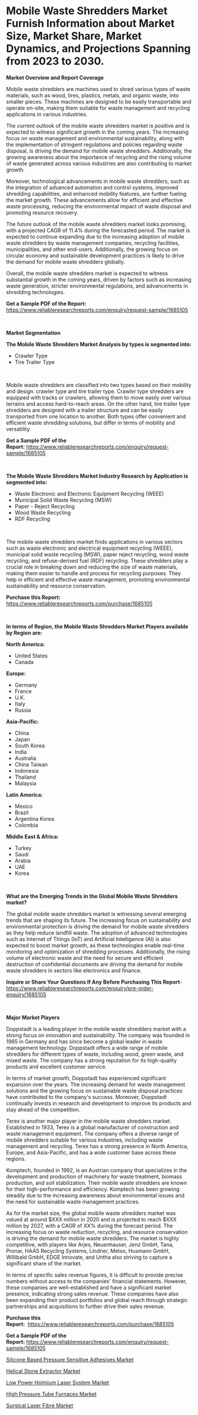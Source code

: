 <p><h1>Mobile Waste Shredders Market Furnish Information about Market Size, Market Share, Market Dynamics, and Projections Spanning from 2023 to 2030.</h1></p><p><strong>Market Overview and Report Coverage</strong></p>
<p><p>Mobile waste shredders are machines used to shred various types of waste materials, such as wood, tires, plastics, metals, and organic waste, into smaller pieces. These machines are designed to be easily transportable and operate on-site, making them suitable for waste management and recycling applications in various industries.</p><p>The current outlook of the mobile waste shredders market is positive and is expected to witness significant growth in the coming years. The increasing focus on waste management and environmental sustainability, along with the implementation of stringent regulations and policies regarding waste disposal, is driving the demand for mobile waste shredders. Additionally, the growing awareness about the importance of recycling and the rising volume of waste generated across various industries are also contributing to market growth.</p><p>Moreover, technological advancements in mobile waste shredders, such as the integration of advanced automation and control systems, improved shredding capabilities, and enhanced mobility features, are further fueling the market growth. These advancements allow for efficient and effective waste processing, reducing the environmental impact of waste disposal and promoting resource recovery.</p><p>The future outlook of the mobile waste shredders market looks promising, with a projected CAGR of 11.4% during the forecasted period. The market is expected to continue expanding due to the increasing adoption of mobile waste shredders by waste management companies, recycling facilities, municipalities, and other end-users. Additionally, the growing focus on circular economy and sustainable development practices is likely to drive the demand for mobile waste shredders globally.</p><p>Overall, the mobile waste shredders market is expected to witness substantial growth in the coming years, driven by factors such as increasing waste generation, stricter environmental regulations, and advancements in shredding technologies.</p></p>
<p><strong>Get a Sample PDF of the Report:</strong> <a href="https://www.reliableresearchreports.com/enquiry/request-sample/1685105">https://www.reliableresearchreports.com/enquiry/request-sample/1685105</a></p>
<p>&nbsp;</p>
<p><strong>Market Segmentation</strong></p>
<p><strong>The Mobile Waste Shredders Market Analysis by types is segmented into:</strong></p>
<p><ul><li>Crawler Type</li><li>Tire Trailer Type</li></ul></p>
<p>&nbsp;</p>
<p><p>Mobile waste shredders are classified into two types based on their mobility and design: crawler type and tire trailer type. Crawler type shredders are equipped with tracks or crawlers, allowing them to move easily over various terrains and access hard-to-reach areas. On the other hand, tire trailer type shredders are designed with a trailer structure and can be easily transported from one location to another. Both types offer convenient and efficient waste shredding solutions, but differ in terms of mobility and versatility.</p></p>
<p><strong>Get a Sample PDF of the Report:</strong>&nbsp;<a href="https://www.reliableresearchreports.com/enquiry/request-sample/1685105">https://www.reliableresearchreports.com/enquiry/request-sample/1685105</a></p>
<p>&nbsp;</p>
<p><strong>The Mobile Waste Shredders Market Industry Research by Application is segmented into:</strong></p>
<p><ul><li>Waste Electronic and Electronic Equipment Recycling (WEEE)</li><li>Municipal Solid Waste Recycling (MSW)</li><li>Paper - Reject Recycling</li><li>Wood Waste Recycling</li><li>RDF Recycling</li></ul></p>
<p>&nbsp;</p>
<p><p>The mobile waste shredders market finds applications in various sectors such as waste electronic and electrical equipment recycling (WEEE), municipal solid waste recycling (MSW), paper reject recycling, wood waste recycling, and refuse-derived fuel (RDF) recycling. These shredders play a crucial role in breaking down and reducing the size of waste materials, making them easier to handle and process for recycling purposes. They help in efficient and effective waste management, promoting environmental sustainability and resource conservation.</p></p>
<p><strong>Purchase this Report:</strong>&nbsp; <a href="https://www.reliableresearchreports.com/purchase/1685105">https://www.reliableresearchreports.com/purchase/1685105</a></p>
<p>&nbsp;</p>
<p><strong>In terms of Region, the Mobile Waste Shredders Market Players available by Region are:</strong></p>
<p>
    <p> <strong> North America: </strong>
        <ul>
            <li>United States</li>
            <li>Canada</li>
        </ul>
        </p> 
    <p> <strong> Europe: </strong>
        <ul>
            <li>Germany</li>
            <li>France</li>
            <li>U.K.</li>
            <li>Italy</li>
            <li>Russia</li>
        </ul>
        </p> 
    <p> <strong> Asia-Pacific: </strong>
        <ul>
            <li>China</li>
            <li>Japan</li>
            <li>South Korea</li>
            <li>India</li>
            <li>Australia</li>
            <li>China Taiwan</li>
            <li>Indonesia</li>
            <li>Thailand</li>
            <li>Malaysia</li>
        </ul>
        </p> 
    <p> <strong> Latin America: </strong>
        <ul>
            <li>Mexico</li>
            <li>Brazil</li>
            <li>Argentina Korea</li>
            <li>Colombia</li>
        </ul>
        </p> 
    <p> <strong> Middle East & Africa: </strong>
        <ul>
            <li>Turkey</li>
            <li>Saudi</li>
            <li>Arabia</li>
            <li>UAE</li>
            <li>Korea</li>
        </ul>
    </p>
    </p>
<p>&nbsp;</p>
<p><strong>What are the Emerging Trends in the Global Mobile Waste Shredders market?</strong></p>
<p><p>The global mobile waste shredders market is witnessing several emerging trends that are shaping its future. The increasing focus on sustainability and environmental protection is driving the demand for mobile waste shredders as they help reduce landfill waste. The adoption of advanced technologies such as Internet of Things (IoT) and Artificial Intelligence (AI) is also expected to boost market growth, as these technologies enable real-time monitoring and optimization of shredding processes. Additionally, the rising volume of electronic waste and the need for secure and efficient destruction of confidential documents are driving the demand for mobile waste shredders in sectors like electronics and finance.</p></p>
<p><strong>Inquire or Share Your Questions If Any Before Purchasing This Report</strong>- <a href="https://www.reliableresearchreports.com/enquiry/pre-order-enquiry/1685105">https://www.reliableresearchreports.com/enquiry/pre-order-enquiry/1685105</a></p>
<p>&nbsp;</p>
<p><strong>Major Market Players</strong></p>
<p><p>Doppstadt is a leading player in the mobile waste shredders market with a strong focus on innovation and sustainability. The company was founded in 1965 in Germany and has since become a global leader in waste management technology. Doppstadt offers a wide range of mobile shredders for different types of waste, including wood, green waste, and mixed waste. The company has a strong reputation for its high-quality products and excellent customer service.</p><p>In terms of market growth, Doppstadt has experienced significant expansion over the years. The increasing demand for waste management solutions and the growing focus on sustainable waste disposal practices have contributed to the company's success. Moreover, Doppstadt continually invests in research and development to improve its products and stay ahead of the competition.</p><p>Terex is another major player in the mobile waste shredders market. Established in 1933, Terex is a global manufacturer of construction and waste management equipment. The company offers a diverse range of mobile shredders suitable for various industries, including waste management and recycling. Terex has a strong presence in North America, Europe, and Asia-Pacific, and has a wide customer base across these regions.</p><p>Komptech, founded in 1992, is an Austrian company that specializes in the development and production of machinery for waste treatment, biomass production, and soil stabilization. Their mobile waste shredders are known for their high-performance and efficiency. Komptech has been growing steadily due to the increasing awareness about environmental issues and the need for sustainable waste management practices.</p><p>As for the market size, the global mobile waste shredders market was valued at around $XXX million in 2020 and is projected to reach $XXX million by 2027, with a CAGR of XX% during the forecast period. The increasing focus on waste reduction, recycling, and resource conservation is driving the demand for mobile waste shredders. The market is highly competitive, with players like Arjes, Neuenhauser, Jenz GmbH, Tana, Pronar, HAAS Recycling Systems, Lindner, Metso, Husmann GmbH, Willibald GmbH, EDGE Innovate, and Untha also striving to capture a significant share of the market.</p><p>In terms of specific sales revenue figures, it is difficult to provide precise numbers without access to the companies' financial statements. However, these companies are well-established and have a significant market presence, indicating strong sales revenue. These companies have also been expanding their product portfolios and global reach through strategic partnerships and acquisitions to further drive their sales revenue.</p></p>
<p><strong>Purchase this Report:</strong>&nbsp;&nbsp;<a href="https://www.reliableresearchreports.com/purchase/1685105">https://www.reliableresearchreports.com/purchase/1685105</a></p>
<p></p>
<p><strong>Get a Sample PDF of the Report:</strong>&nbsp;<a href="https://www.reliableresearchreports.com/enquiry/request-sample/1685105">https://www.reliableresearchreports.com/enquiry/request-sample/1685105</a></p>
<p><p><a href="https://medium.com/@jeffrystehr/silicone-based-pressure-sensitive-adhesives-market-size-reveals-the-best-marketing-channels-in-d3feef28b42c">Silicone Based Pressure Sensitive Adhesives Market</a></p><p><a href="https://www.linkedin.com/pulse/helical-stone-extractor-market-size-growth-forecast-from/">Helical Stone Extractor Market</a></p><p><a href="https://www.linkedin.com/pulse/low-power-holmium-laser-system-market-research-report/">Low Power Holmium Laser System Market</a></p><p><a href="https://medium.com/@odellernser/high-pressure-tube-furnaces-market-comprehensive-assessment-by-type-application-and-geography-f1a5303be31d">High Pressure Tube Furnaces Market</a></p><p><a href="https://www.linkedin.com/pulse/surgical-laser-fibre-market-size-share-global-analysis/">Surgical Laser Fibre Market</a></p></p>